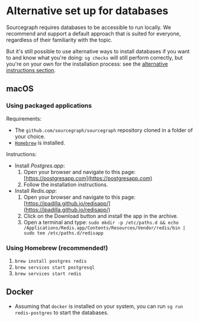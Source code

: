 # Alternative set up for databases

Sourcegraph requires databases to be accessible to run locally. We recommend and support a default approach that is suited for everyone, regardless of their familiarity with the topic. 

But it's still possible to use alternative ways to install databases if you want to and know what you're doing: `sg checks` will still perform correctly, but you're on your own for the installation process: see the [alternative instructions section](#alternative-instructions).

## macOS

### Using packaged applications

Requirements: 

- The `github.com/sourcegraph/sourcegraph` repository cloned in a folder of your choice.
- [`Homebrew`](https://brew.shell) is installed.

Instructions:

- Install _Postgres.app_:
  1. Open your browser and navigate to this page: [https://postgresapp.com](https://postgresapp.com)
  1. Follow the installation instructions.
- Install _Redis.app_:
  1. Open your browser and navigate to this page: [https://jpadilla.github.io/redisapp/](https://jpadilla.github.io/redisapp/)
  1. Click on the Download button and install the app in the archive.
  1. Open a terminal and type: `sudo mkdir -p /etc/paths.d && echo /Applications/Redis.app/Contents/Resources/Vendor/redis/bin | sudo tee /etc/paths.d/redisapp`

### Using Homebrew (recommended!)

1. `brew install postgres redis`
1. `brew services start postgresql`
1. `brew services start redis`

## Docker 

- Assuming that `docker` is installed on your system, you can run `sg run redis-postgres`  to start the databases.
